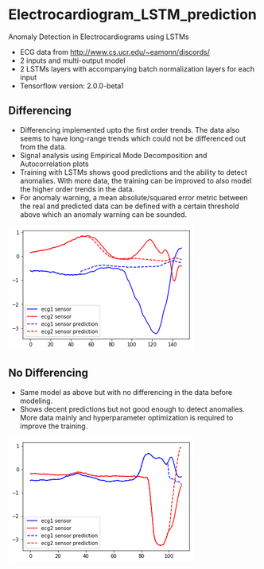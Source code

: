 # Electrocardiogram_LSTM_prediction
Anomaly Detection in Electrocardiograms using LSTMs


* ECG data from http://www.cs.ucr.edu/~eamonn/discords/
* 2 inputs and multi-output model
* 2 LSTMs layers with accompanying batch normalization layers for each input
* Tensorflow version: 2.0.0-beta1
    

    
## Differencing

* Differencing implemented upto the first order trends. The data also seems to have long-range trends which could not be differenced out from the data.
* Signal analysis using Empirical Mode Decomposition and Autocorrelation plots
* Training with LSTMs shows good predictions and the ability to detect anomalies. With more data, the training can be improved to also model the higher order trends in the data.
* For anomaly warning, a mean absolute/squared error metric between the real and predicted data can be defined with a certain threshold above which an anomaly warning can be sounded.

![image](ECG_LSTM_Differencing.png)


## No Differencing
* Same model as above but with no differencing in the data before modeling.
* Shows decent predictions but not good enough to detect anomalies. More data mainly and hyperparameter optimization is required to improve the training.

![image](ECG_LSTM_no_differencing.png)

